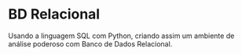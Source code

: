 # BD Relacional
 Usando a linguagem SQL com Python, criando assim um ambiente de análise poderoso com Banco de Dados Relacional.
